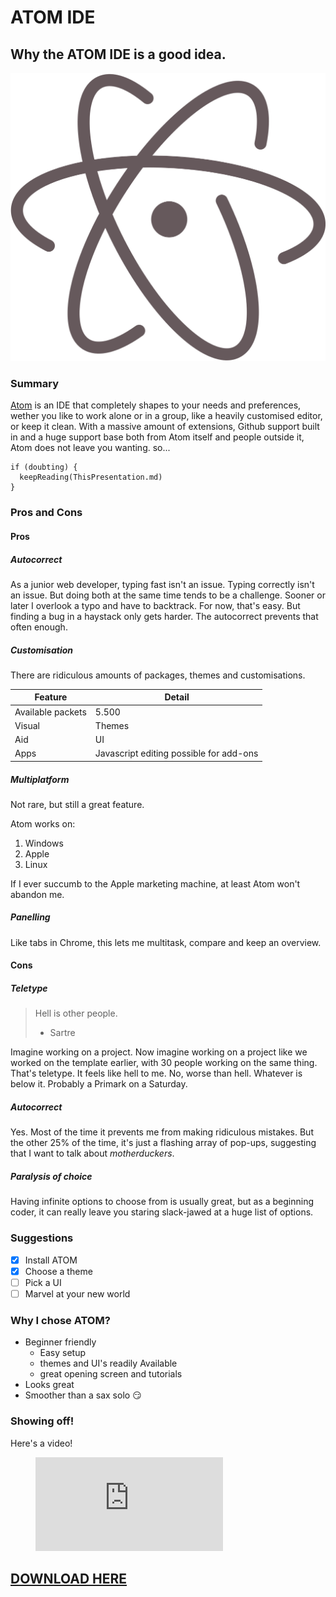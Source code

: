 # ATOM IDE

## Why the ATOM IDE is a good idea.

![Atom logo](./logo.png)


### Summary
[Atom](https://atom.io/) is an IDE that completely shapes to your needs and preferences, wether you like to work alone or in a group, like a heavily customised editor, or keep it clean. With a massive amount of extensions, Github support built in and a huge support base both from Atom itself and people outside it, Atom does not leave you wanting. so...

    if (doubting) {
      keepReading(ThisPresentation.md)
    }

### Pros and Cons

#### Pros
##### Autocorrect

As a junior web developer, typing fast isn't an issue. Typing correctly isn't an issue. But doing both at the same time tends to be a challenge. Sooner or later I overlook a typo and have to backtrack. For now, that's easy. But finding a bug in a haystack only gets harder. The autocorrect prevents that often enough.

##### Customisation

There are ridiculous amounts of packages, themes and customisations.

Feature | Detail
--------|--------
Available packets | 5.500
Visual | Themes
Aid | UI
Apps | Javascript editing possible for add-ons

##### Multiplatform

Not rare, but still a great feature.

Atom works on:
1. Windows
2. Apple
3. Linux

If I ever succumb to the Apple marketing machine, at least Atom won't abandon me.

##### Panelling

Like tabs in Chrome, this lets me multitask, compare and keep an overview.

#### Cons

##### Teletype

> Hell is other people.
>  - Sartre

Imagine working on a project. Now imagine working on a project like we worked on the template earlier, with 30 people working on the same thing. That's teletype. It feels like hell to me. No, worse than hell. Whatever is below it. Probably a Primark on a Saturday.



##### Autocorrect

Yes. Most of the time it prevents me from making ridiculous mistakes. But the other 25% of the time, it's just a flashing array of pop-ups, suggesting that I want to talk about *motherduckers*.

##### Paralysis of choice

Having infinite options to choose from is usually great, but as a beginning coder, it can really leave you staring slack-jawed at a huge list of options.

### Suggestions

- [x] Install ATOM
- [x] Choose a theme
- [ ] Pick a UI
- [ ] Marvel at your new world

### Why I chose ATOM?
- Beginner friendly
   - Easy setup
   - themes and UI's readily Available
   - great opening screen and tutorials
 - Looks great
 - Smoother than a sax solo :smirk:

### Showing off!
Here's a video!


<figure class="video_container">
  <iframe src="https://www.youtube.com/embed/bo5MM2N_3tw" frameborder="0" allowfullscreen="true"> </iframe>
</figure>




## [DOWNLOAD HERE](https://atom.io/download/deb)
